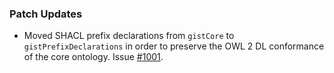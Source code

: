 ### Patch Updates

- Moved SHACL prefix declarations from `gistCore` to `gistPrefixDeclarations` in order to preserve the OWL 2 DL conformance of the core ontology. Issue [#1001](https://github.com/semanticarts/gist/issues/1001).
